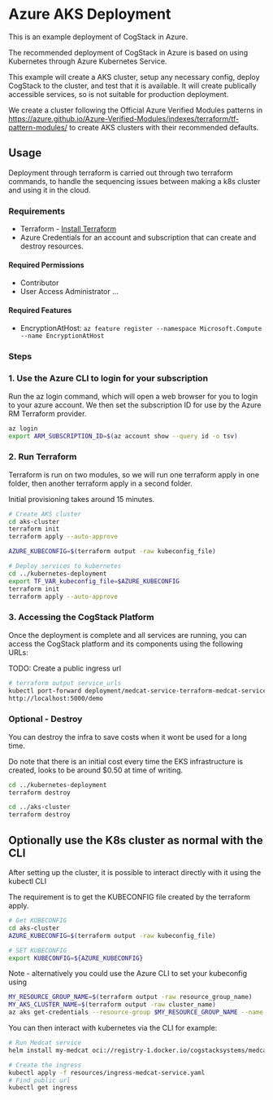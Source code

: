 # Azure AKS Deployment

This is an example deployment of CogStack in Azure. 

The recommended deployment of CogStack in Azure is based on using Kubernetes through Azure Kubernetes Service.

This example will create a AKS cluster, setup any necessary config, deploy CogStack to the cluster, and test that it is available. It will create publically accessible services, so is not suitable for production deployment. 

We create a cluster following the Official Azure Verified Modules patterns in https://azure.github.io/Azure-Verified-Modules/indexes/terraform/tf-pattern-modules/ to create AKS clusters with their recommended defaults. 


## Usage
Deployment through terraform is carried out through two terraform commands, to handle the sequencing issues between making a k8s cluster and using it in the cloud.

### Requirements
- Terraform - [Install Terraform](https://developer.hashicorp.com/terraform/install)
- Azure Credentials for an account and subscription that can create and destroy resources. 

#### Required Permissions
- Contributor
- User Access Administrator
...
#### Required Features
- EncryptionAtHost: `az feature register --namespace Microsoft.Compute --name EncryptionAtHost`

### Steps

### 1. Use the Azure CLI to login for your subscription
Run the az login command, which will open a web browser for you to login to your azure account. We then set the subscription ID for use by the Azure RM Terraform provider. 

```bash
az login
export ARM_SUBSCRIPTION_ID=$(az account show --query id -o tsv)
```

### 2. Run Terraform
Terraform is run on two modules, so we will run one terraform apply in one folder, then another terraform apply in a second folder. 

Initial provisioning takes around 15 minutes.

```bash
# Create AKS cluster
cd aks-cluster
terraform init
terraform apply --auto-approve

AZURE_KUBECONFIG=$(terraform output -raw kubeconfig_file)

# Deploy services to kubernetes
cd ../kubernetes-deployment
export TF_VAR_kubeconfig_file=$AZURE_KUBECONFIG
terraform init
terraform apply --auto-approve
```

### 3. Accessing the CogStack Platform

Once the deployment is complete and all services are running, you can access the CogStack platform and its components using the following URLs:

TODO: Create a public ingress url
```bash
# terraform output service_urls
kubectl port-forward deployment/medcat-service-terraform-medcat-service-helm 5000:5000
http://localhost:5000/demo
```


### Optional - Destroy

You can destroy the infra to save costs when it wont be used for a long time.

Do note that there is an initial cost every time the EKS infrastructure is created, looks to be around $0.50 at time of writing.

```bash
cd ../kubernetes-deployment
terraform destroy

cd ../aks-cluster
terraform destroy
```


## Optionally use the K8s cluster as normal with the CLI
After setting up the cluster, it is possible to interact directly with it using the kubectl CLI

The requirement is to get the KUBECONFIG file created by the terraform apply.

```bash
# Get KUBECONFIG
cd aks-cluster
AZURE_KUBECONFIG=$(terraform output -raw kubeconfig_file)

# SET KUBECONFIG
export KUBECONFIG=${AZURE_KUBECONFIG}
```

Note - alternatively you could use the Azure CLI to set your kubeconfig using 

```bash
MY_RESOURCE_GROUP_NAME=$(terraform output -raw resource_group_name)
MY_AKS_CLUSTER_NAME=$(terraform output -raw cluster_name)
az aks get-credentials --resource-group $MY_RESOURCE_GROUP_NAME --name $MY_AKS_CLUSTER_NAME`
```

You can then interact with kubernetes via the CLI for example:

```bash
# Run Medcat service
helm install my-medcat oci://registry-1.docker.io/cogstacksystems/medcat-service-helm --wait --timeout 10m0s

# Create the ingress
kubectl apply -f resources/ingress-medcat-service.yaml
# Find public url
kubectl get ingress
```
